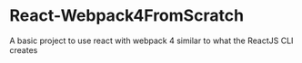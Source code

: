 # React-Webpack4FromScratch
A basic project to use react with webpack 4 similar to what the ReactJS CLI creates

